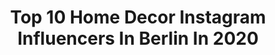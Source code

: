 ---
title: Top 10 Home Decor Instagram Influencers In Berlin In 2020
description: >-
  Find top home decor Instagram influencers in Berlin in 2020. Most popular hashtags: #homedecor #stayathome #interior #homesweethome.
platform: Instagram
profiles:
  - username: "mey_home"
    fullname: >-
      📍Deutschland • Europa  •Ceyiz
    location: "Germany"
    followers: 37260
    engagement: 109
    commentsToLikes: 0.016382
    id: ck8t3efmw2yhn0j784pug4sd7
    verified: false
    hashtags: "#mundnasenmaske, #babydeco, #walimah, #geschenk"
  - username: "kimilaura"
    fullname: >-
      KIM ENGEL | Berlin
    location: "Germany"
    followers: 26465
    engagement: 175
    commentsToLikes: 0.097947
    id: ck5q7ynn33n8a0i11s9fvh71p
    verified: false
    hashtags: "#detailsmatter, #interior, #jewelryoftheday, #newtothecrew"
  - username: "aliciaconditioner"
    fullname: >-
      A L I C I A ✨
    location: "Germany"
    followers: 10399
    engagement: 994
    commentsToLikes: 0.062129
    id: ckaowizrc95070i78saim718m
    verified: false
    hashtags: "#sparkleandshine, #shinebright, #girlsquad, #graffitiberlin"
  - username: "sindy.tkl"
    fullname: >-
      SINDY | TRAVEL | FASHION
    location: "Germany"
    followers: 26864
    engagement: 255
    commentsToLikes: 0.168966
    id: ck55nwmne756m0i11ln55cuie
    verified: false
    hashtags: "#mask, #nakdfashion, #denim, #mikrobiom"
  - username: "miraberlin"
    fullname: >-
      mira | berlin blogger
    location: "Germany"
    followers: 25654
    engagement: 528
    commentsToLikes: 0.499484
    id: ck6tu0mb7dmra0j71ktjvktzh
    verified: false
    hashtags: "#popmirror, #popsockets, #uhren, #autumnvibez"
  - username: "nisi"
    fullname: >-
      NISI
    location: "Germany"
    followers: 75103
    engagement: 223
    commentsToLikes: 0.042085
    id: ck6torvdafqzo0j718mt2xud9
    verified: true
    hashtags: "#fashionsociety, #homedecor, #filmwave, #shootfilm"
  - username: "conn_ie_"
    fullname: >-
      ♡Connie♡
    location: "Germany"
    followers: 31801
    engagement: 109
    commentsToLikes: 0.144306
    id: ck6triltpz71a0j71np07aw92
    verified: false
    hashtags: "#bleachingtees, #bracelet, #curlscurlcurls, #primark"
  - username: "___duundich__"
    fullname: >-
      Retro Vintage Boho Colorful
    location: "Germany"
    followers: 80944
    engagement: 658
    commentsToLikes: 0.034582
    id: ck15qhp0v2w5t0i1920gy0xfo
    verified: false
    hashtags: "#flowerstyle, #floweraddict, #plantstyling, #cakedecorating"
  - username: "easyinterieur"
    fullname: >-
      MELIKE• Interior•DIY•Lifestyle
    location: "Germany"
    followers: 402426
    engagement: 202
    commentsToLikes: 0.037805
    id: ck0u1fv1kwpy70i196jschgt7
    verified: false
    hashtags: "#flur, #kidsroom, #easterdecor, #decoracio"
  - username: "irsonvladi"
    fullname: >-
      Irsonvladi
    location: "Germany"
    followers: 63658
    engagement: 398
    commentsToLikes: 0.090367
    id: ck8tcto8i0mzm0j78rmjp0zmw
    verified: false
    hashtags: "#green, #dogsofinstagram, #naturelovers, #skin"
---